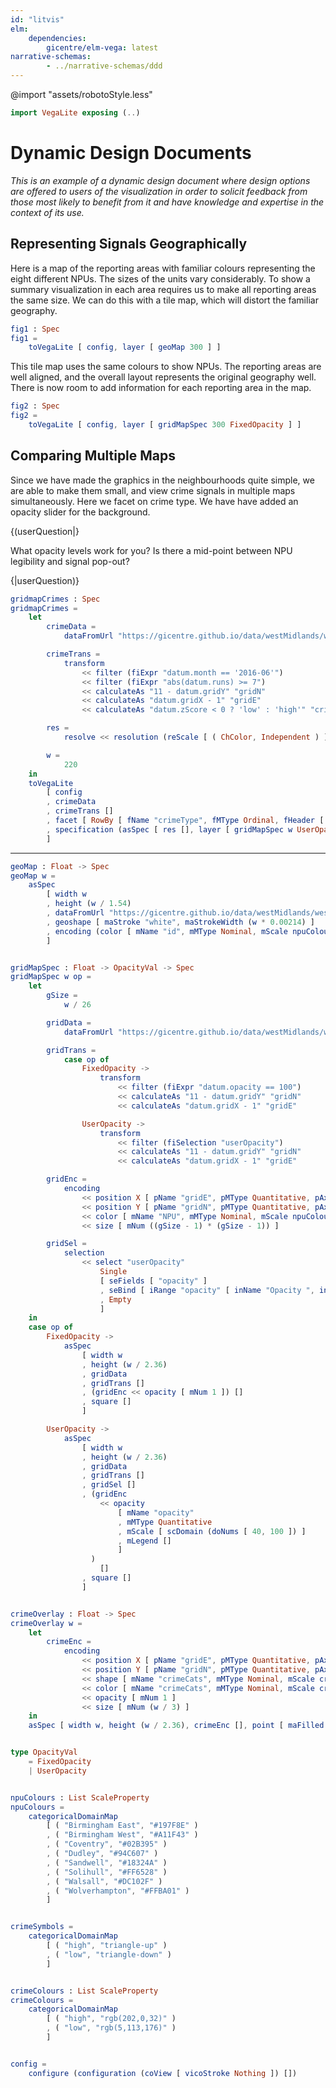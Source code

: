```yaml
---
id: "litvis"
elm:
    dependencies:
        gicentre/elm-vega: latest
narrative-schemas:
        - ../narrative-schemas/ddd
---
```


@import "assets/robotoStyle.less"

```elm {l=hidden}
import VegaLite exposing (..)
```

# Dynamic Design Documents

_This is an example of a dynamic design document where design options are offered to users of the visualization in order to solicit feedback from those most likely to benefit from it and have knowledge and expertise in the context of its use._

## Representing Signals Geographically

Here is a map of the reporting areas with familiar colours representing the eight different NPUs.
The sizes of the units vary considerably.
To show a summary visualization in each area requires us to make all reporting areas the same size. We can do this with a tile map, which will distort the familiar geography.

```elm {v}
fig1 : Spec
fig1 =
    toVegaLite [ config, layer [ geoMap 300 ] ]
```

This tile map uses the same colours to show NPUs.
The reporting areas are well aligned, and the overall layout represents the original geography well.
There is now room to add information for each reporting area in the map.

```elm {v}
fig2 : Spec
fig2 =
    toVegaLite [ config, layer [ gridMapSpec 300 FixedOpacity ] ]
```

## Comparing Multiple Maps

Since we have made the graphics in the neighbourhoods quite simple, we are able to make them small, and view crime signals in multiple maps simultaneously. Here we facet on crime type.
We have have added an opacity slider for the background.

{(userQuestion|}

What opacity levels work for you?
Is there a mid-point between NPU legibility and signal pop-out?

{|userQuestion)}

```elm {v interactive}
gridmapCrimes : Spec
gridmapCrimes =
    let
        crimeData =
            dataFromUrl "https://gicentre.github.io/data/westMidlands/westMidsCrimesShort.tsv" []

        crimeTrans =
            transform
                << filter (fiExpr "datum.month == '2016-06'")
                << filter (fiExpr "abs(datum.runs) >= 7")
                << calculateAs "11 - datum.gridY" "gridN"
                << calculateAs "datum.gridX - 1" "gridE"
                << calculateAs "datum.zScore < 0 ? 'low' : 'high'" "crimeCats"

        res =
            resolve << resolution (reScale [ ( ChColor, Independent ) ])

        w =
            220
    in
    toVegaLite
        [ config
        , crimeData
        , crimeTrans []
        , facet [ RowBy [ fName "crimeType", fMType Ordinal, fHeader [ hdTitle "" ] ] ]
        , specification (asSpec [ res [], layer [ gridMapSpec w UserOpacity, crimeOverlay w ] ])
        ]
```

---

```elm {l=hidden}
geoMap : Float -> Spec
geoMap w =
    asSpec
        [ width w
        , height (w / 1.54)
        , dataFromUrl "https://gicentre.github.io/data/westMidlands/westMidsTopo.json" [ topojsonFeature "NPU" ]
        , geoshape [ maStroke "white", maStrokeWidth (w * 0.00214) ]
        , encoding (color [ mName "id", mMType Nominal, mScale npuColours, mLegend [] ] [])
        ]


gridMapSpec : Float -> OpacityVal -> Spec
gridMapSpec w op =
    let
        gSize =
            w / 26

        gridData =
            dataFromUrl "https://gicentre.github.io/data/westMidlands/westMidsGridmapOpacity.tsv" []

        gridTrans =
            case op of
                FixedOpacity ->
                    transform
                        << filter (fiExpr "datum.opacity == 100")
                        << calculateAs "11 - datum.gridY" "gridN"
                        << calculateAs "datum.gridX - 1" "gridE"

                UserOpacity ->
                    transform
                        << filter (fiSelection "userOpacity")
                        << calculateAs "11 - datum.gridY" "gridN"
                        << calculateAs "datum.gridX - 1" "gridE"

        gridEnc =
            encoding
                << position X [ pName "gridE", pMType Quantitative, pAxis [] ]
                << position Y [ pName "gridN", pMType Quantitative, pAxis [] ]
                << color [ mName "NPU", mMType Nominal, mScale npuColours, mLegend [] ]
                << size [ mNum ((gSize - 1) * (gSize - 1)) ]

        gridSel =
            selection
                << select "userOpacity"
                    Single
                    [ seFields [ "opacity" ]
                    , seBind [ iRange "opacity" [ inName "Opacity ", inMin 0, inMax 100, inStep 10 ] ]
                    , Empty
                    ]
    in
    case op of
        FixedOpacity ->
            asSpec
                [ width w
                , height (w / 2.36)
                , gridData
                , gridTrans []
                , (gridEnc << opacity [ mNum 1 ]) []
                , square []
                ]

        UserOpacity ->
            asSpec
                [ width w
                , height (w / 2.36)
                , gridData
                , gridTrans []
                , gridSel []
                , (gridEnc
                    << opacity
                        [ mName "opacity"
                        , mMType Quantitative
                        , mScale [ scDomain (doNums [ 40, 100 ]) ]
                        , mLegend []
                        ]
                  )
                    []
                , square []
                ]


crimeOverlay : Float -> Spec
crimeOverlay w =
    let
        crimeEnc =
            encoding
                << position X [ pName "gridE", pMType Quantitative, pAxis [] ]
                << position Y [ pName "gridN", pMType Quantitative, pAxis [] ]
                << shape [ mName "crimeCats", mMType Nominal, mScale crimeSymbols, mLegend [] ]
                << color [ mName "crimeCats", mMType Nominal, mScale crimeColours, mLegend [] ]
                << opacity [ mNum 1 ]
                << size [ mNum (w / 3) ]
    in
    asSpec [ width w, height (w / 2.36), crimeEnc [], point [ maFilled True ] ]


type OpacityVal
    = FixedOpacity
    | UserOpacity


npuColours : List ScaleProperty
npuColours =
    categoricalDomainMap
        [ ( "Birmingham East", "#197F8E" )
        , ( "Birmingham West", "#A11F43" )
        , ( "Coventry", "#02B395" )
        , ( "Dudley", "#94C607" )
        , ( "Sandwell", "#18324A" )
        , ( "Solihull", "#FF6528" )
        , ( "Walsall", "#DC102F" )
        , ( "Wolverhampton", "#FFBA01" )
        ]


crimeSymbols =
    categoricalDomainMap
        [ ( "high", "triangle-up" )
        , ( "low", "triangle-down" )
        ]


crimeColours : List ScaleProperty
crimeColours =
    categoricalDomainMap
        [ ( "high", "rgb(202,0,32)" )
        , ( "low", "rgb(5,113,176)" )
        ]


config =
    configure (configuration (coView [ vicoStroke Nothing ]) [])
```
